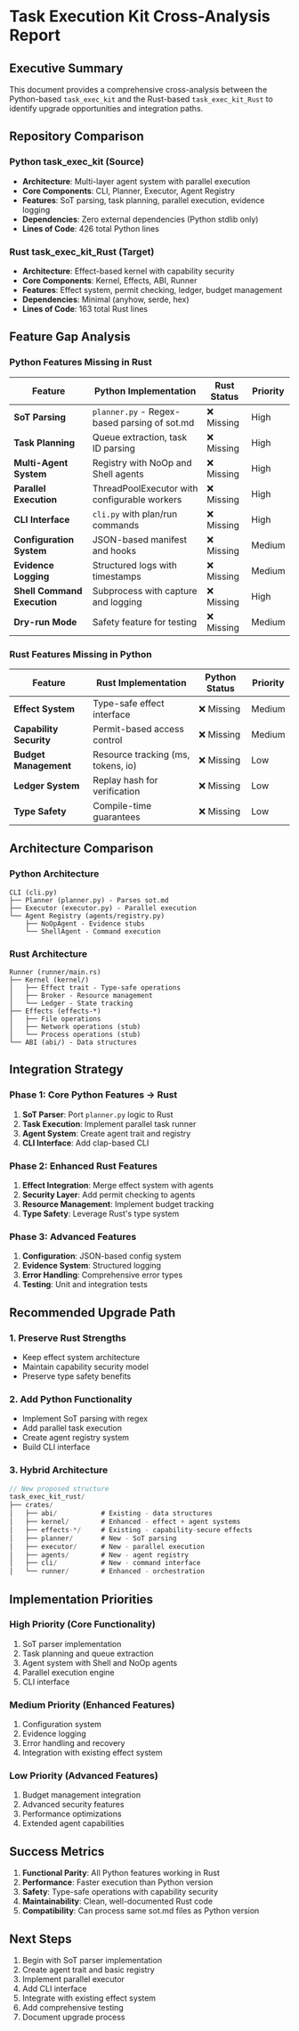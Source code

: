 # Task Execution Kit Cross-Analysis Report

## Executive Summary

This document provides a comprehensive cross-analysis between the Python-based `task_exec_kit` and the Rust-based `task_exec_kit_Rust` to identify upgrade opportunities and integration paths.

## Repository Comparison

### Python task_exec_kit (Source)
- **Architecture**: Multi-layer agent system with parallel execution
- **Core Components**: CLI, Planner, Executor, Agent Registry
- **Features**: SoT parsing, task planning, parallel execution, evidence logging
- **Dependencies**: Zero external dependencies (Python stdlib only)
- **Lines of Code**: 426 total Python lines

### Rust task_exec_kit_Rust (Target)
- **Architecture**: Effect-based kernel with capability security
- **Core Components**: Kernel, Effects, ABI, Runner
- **Features**: Effect system, permit checking, ledger, budget management
- **Dependencies**: Minimal (anyhow, serde, hex)
- **Lines of Code**: 163 total Rust lines

## Feature Gap Analysis

### Python Features Missing in Rust

| Feature | Python Implementation | Rust Status | Priority |
|---------|----------------------|-------------|----------|
| **SoT Parsing** | `planner.py` - Regex-based parsing of sot.md | ❌ Missing | High |
| **Task Planning** | Queue extraction, task ID parsing | ❌ Missing | High |
| **Multi-Agent System** | Registry with NoOp and Shell agents | ❌ Missing | High |
| **Parallel Execution** | ThreadPoolExecutor with configurable workers | ❌ Missing | High |
| **CLI Interface** | `cli.py` with plan/run commands | ❌ Missing | High |
| **Configuration System** | JSON-based manifest and hooks | ❌ Missing | Medium |
| **Evidence Logging** | Structured logs with timestamps | ❌ Missing | Medium |
| **Shell Command Execution** | Subprocess with capture and logging | ❌ Missing | High |
| **Dry-run Mode** | Safety feature for testing | ❌ Missing | Medium |

### Rust Features Missing in Python

| Feature | Rust Implementation | Python Status | Priority |
|---------|---------------------|---------------|----------|
| **Effect System** | Type-safe effect interface | ❌ Missing | Medium |
| **Capability Security** | Permit-based access control | ❌ Missing | Medium |
| **Budget Management** | Resource tracking (ms, tokens, io) | ❌ Missing | Low |
| **Ledger System** | Replay hash for verification | ❌ Missing | Low |
| **Type Safety** | Compile-time guarantees | ❌ Missing | Low |

## Architecture Comparison

### Python Architecture
```
CLI (cli.py)
├── Planner (planner.py) - Parses sot.md
├── Executor (executor.py) - Parallel execution
└── Agent Registry (agents/registry.py)
    ├── NoOpAgent - Evidence stubs
    └── ShellAgent - Command execution
```

### Rust Architecture
```
Runner (runner/main.rs)
├── Kernel (kernel/)
│   ├── Effect trait - Type-safe operations
│   ├── Broker - Resource management
│   └── Ledger - State tracking
├── Effects (effects-*)
│   ├── File operations
│   ├── Network operations (stub)
│   └── Process operations (stub)
└── ABI (abi/) - Data structures
```

## Integration Strategy

### Phase 1: Core Python Features → Rust
1. **SoT Parser**: Port `planner.py` logic to Rust
2. **Task Execution**: Implement parallel task runner
3. **Agent System**: Create agent trait and registry
4. **CLI Interface**: Add clap-based CLI

### Phase 2: Enhanced Rust Features
1. **Effect Integration**: Merge effect system with agents
2. **Security Layer**: Add permit checking to agents
3. **Resource Management**: Implement budget tracking
4. **Type Safety**: Leverage Rust's type system

### Phase 3: Advanced Features
1. **Configuration**: JSON-based config system
2. **Evidence System**: Structured logging
3. **Error Handling**: Comprehensive error types
4. **Testing**: Unit and integration tests

## Recommended Upgrade Path

### 1. Preserve Rust Strengths
- Keep effect system architecture
- Maintain capability security model
- Preserve type safety benefits

### 2. Add Python Functionality
- Implement SoT parsing with regex
- Add parallel task execution
- Create agent registry system
- Build CLI interface

### 3. Hybrid Architecture
```rust
// New proposed structure
task_exec_kit_rust/
├── crates/
│   ├── abi/           # Existing - data structures
│   ├── kernel/        # Enhanced - effect + agent systems
│   ├── effects-*/     # Existing - capability-secure effects
│   ├── planner/       # New - SoT parsing
│   ├── executor/      # New - parallel execution
│   ├── agents/        # New - agent registry
│   ├── cli/           # New - command interface
│   └── runner/        # Enhanced - orchestration
```

## Implementation Priorities

### High Priority (Core Functionality)
1. SoT parser implementation
2. Task planning and queue extraction
3. Agent system with Shell and NoOp agents
4. Parallel execution engine
5. CLI interface

### Medium Priority (Enhanced Features)
1. Configuration system
2. Evidence logging
3. Error handling and recovery
4. Integration with existing effect system

### Low Priority (Advanced Features)
1. Budget management integration
2. Advanced security features
3. Performance optimizations
4. Extended agent capabilities

## Success Metrics

1. **Functional Parity**: All Python features working in Rust
2. **Performance**: Faster execution than Python version
3. **Safety**: Type-safe operations with capability security
4. **Maintainability**: Clean, well-documented Rust code
5. **Compatibility**: Can process same sot.md files as Python version

## Next Steps

1. Begin with SoT parser implementation
2. Create agent trait and basic registry
3. Implement parallel executor
4. Add CLI interface
5. Integrate with existing effect system
6. Add comprehensive testing
7. Document upgrade process
